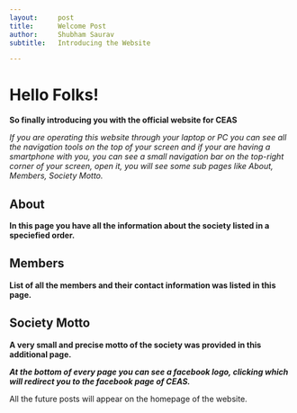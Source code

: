```yaml
---
layout:     post
title:      Welcome Post
author:     Shubham Saurav
subtitle:  	Introducing the Website

---
```

<!-- Start Writing Below in Markdown -->
# Hello Folks!

**So finally introducing you with the official website for CEAS**

*If you are operating this website through your laptop or PC you can see all the navigation tools on the top of your screen and if your are having a smartphone with you, you can see a small navigation bar on the top-right corner of your screen, open it, you will see some sub pages like About, Members, Society Motto.*

## About

**In this page you have all the information about the society listed in a speciefied order.**

## Members

**List of all the members and their contact information was listed in this page.**

## Society Motto

**A very small and precise motto of the society was provided in this additional page.**

***At the bottom of every page you can see a facebook logo, clicking which will redirect you to the facebook page of CEAS.***

All the future posts will appear on the homepage of the website.



